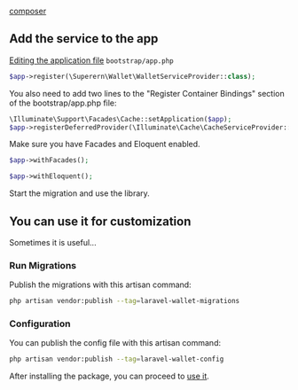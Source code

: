 [composer](_include/composer.md ':include')

## Add the service to the app

[Editing the application file](https://lumen.laravel.com/docs/5.8/providers#registering-providers) `bootstrap/app.php`
```php
$app->register(\Superern\Wallet\WalletServiceProvider::class);
```

You also need to add two lines to the "Register Container Bindings" section of the bootstrap/app.php file:
```php
\Illuminate\Support\Facades\Cache::setApplication($app);
$app->registerDeferredProvider(\Illuminate\Cache\CacheServiceProvider::class);
```

Make sure you have Facades and Eloquent enabled.
```php
$app->withFacades();

$app->withEloquent();
```

Start the migration and use the library.

## You can use it for customization

Sometimes it is useful...

### Run Migrations
Publish the migrations with this artisan command:
```bash
php artisan vendor:publish --tag=laravel-wallet-migrations
```

### Configuration
You can publish the config file with this artisan command:
```bash
php artisan vendor:publish --tag=laravel-wallet-config
```

After installing the package, you can proceed to [use it](basic-usage).
